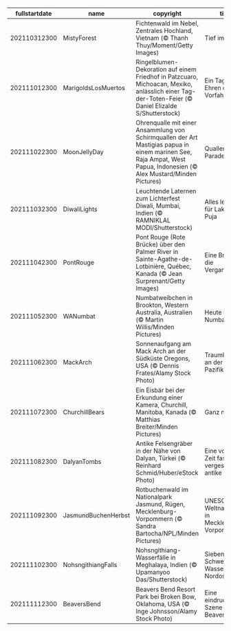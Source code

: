 |fullstartdate|name|copyright|title|image|
|--|--|--|--|--|
202110312300|MistyForest|Fichtenwald im Nebel, Zentrales Hochland, Vietnam (© Thanh Thuy/Moment/Getty Images)|Tief im Wald|![](/de-DE/2021/11/202110312300MistyForest.jpg)|
202111012300|MarigoldsLosMuertos|Ringelblumen-Dekoration auf einem Friedhof in Patzcuaro, Michoacan, Mexiko, anlässlich einer Tag-der-Toten-Feier (© Daniel Elizalde S/Shutterstock)|Ein Tag zu Ehren der Vorfahren|![](/de-DE/2021/11/202111012300MarigoldsLosMuertos.jpg)|
202111022300|MoonJellyDay|Ohrenqualle mit einer Ansammlung von Schirmquallen der Art Mastigias papua in einem marinen See, Raja Ampat, West Papua, Indonesien (© Alex Mustard/Minden Pictures)|Quallen-Parade|![](/de-DE/2021/11/202111022300MoonJellyDay.jpg)|
202111032300|DiwaliLights|Leuchtende Laternen zum Lichterfest Diwali, Mumbai, Indien (© RAMNIKLAL MODI/Shutterstock)|Alles leuchtet für Lakshmi Puja|![](/de-DE/2021/11/202111032300DiwaliLights.jpg)|
202111042300|PontRouge|Pont Rouge (Rote Brücke) über den Palmer River in Sainte-Agathe-de-Lotbinière, Québec, Kanada (© Jean Surprenant/Getty Images)|Eine Brücke in die Vergangenheit|![](/de-DE/2021/11/202111042300PontRouge.jpg)|
202111052300|WANumbat|Numbatweibchen in Brookton, Western Australia, Australien (© Martin Willis/Minden Pictures)|Heute ist Numbat-Tag!|![](/de-DE/2021/11/202111052300WANumbat.jpg)|
202111062300|MackArch|Sonnenaufgang am Mack Arch an der Südküste Oregons, USA (© Dennis Frates/Alamy Stock Photo)|Traumkulisse an der US-Pazifikküste|![](/de-DE/2021/11/202111062300MackArch.jpg)|
202111072300|ChurchillBears|Ein Eisbär bei der Erkundung einer Kamera, Churchill, Manitoba, Kanada (© Matthias Breiter/Minden Pictures)|Ganz nah dran|![](/de-DE/2021/11/202111072300ChurchillBears.jpg)|
202111082300|DalyanTombs|Antike Felsengräber in der Nähe von Dalyan, Türkei (© Reinhard Schmid/Huber/eStock Photo)|Eine von der Zeit fast vergessene antike Stadt|![](/de-DE/2021/11/202111082300DalyanTombs.jpg)|
202111092300|JasmundBuchenHerbst|Rotbuchenwald im Nationalpark Jasmund, Rügen, Mecklenburg-Vorpommern (© Sandra Bartocha/NPL/Minden Pictures)|UNESCO-Weltnaturerbe in Mecklenburg-Vorpommern|![](/de-DE/2021/11/202111092300JasmundBuchenHerbst.jpg)|
202111102300|NohsngithiangFalls|Nohsngithiang-Wasserfälle in Meghalaya, Indien (© Upamanyoo Das/Shutterstock)|Sieben-Schwestern-Wasserfälle in Nordostindien|![](/de-DE/2021/11/202111102300NohsngithiangFalls.jpg)|
202111112300|BeaversBend|Beavers Bend Resort Park bei Broken Bow, Oklahoma, USA (© Inge Johnsson/Alamy Stock Photo)|Eine eindrucksvolle Szene aus Beavers Bend|![](/de-DE/2021/11/202111112300BeaversBend.jpg)|
